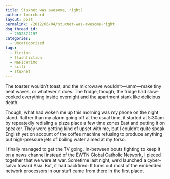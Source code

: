 ```yaml
---
title: Stuxnet was awesome, right?
author: lmorchard
layout: post
permalink: /2012/06/04/stuxnet-was-awesome-right
dsq_thread_id:
  - 2552874197
categories:
  - Uncategorized
tags:
  - fiction
  - flashfiction
  - NaFicWriMo
  - scifi
  - stuxnet
---
```

<div>
  <p>
    The toaster wouldn’t toast, and the microwave wouldn’t—umm—make tiny heat waves, or whatever it does. The fridge, though, the fridge had slow-cooked everything inside overnight and the apartment stank like delicious death.
  </p>
  
  <p>
    <!--more-->
  </p>
  
  <p>
    Though, what had woken me up this morning was my phone on the night stand. Rather than my alarm going off at the usual time, it started at 5:30am by repeatedly redialing a pizza place a few time zones East and putting it on speaker. They were getting kind of upset with me, but I couldn’t quite speak English yet on account of the coffee machine refusing to produce anything but high-pressure jets of boiling water aimed at my torso.
  </p>
  
  <p>
    I finally managed to get the TV going. In-between bouts fighting to keep it on a news channel instead of the EWTN Global Catholic Network, I pieced together that we were at war. Sometime last night, we’d launched a cyber-salvo toward Asia. But, it had backfired: It turns out most of the embedded network processors in our stuff came from there in the first place.
  </p>
</div>